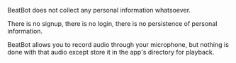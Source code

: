BeatBot does not collect any personal information whatsoever.

There is no signup, there is no login, there is no persistence of personal information.

BeatBot allows you to record audio through your microphone, but nothing is done with that audio except store it in the app's directory for playback.
